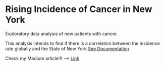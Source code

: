 # Rising Incidence of Cancer in New York

Exploratory data analysis of new patients with cancer. 

This analysis intends to find if there is a correlation between the insidence rate globally and the State of New York [See Documentation](Cancer_NYC.ipynb)

Check my Medium article!!! --> [Link](https://medium.com/@johanaluna/rising-incidence-of-cancer-in-new-york-a2c4144c1739)
